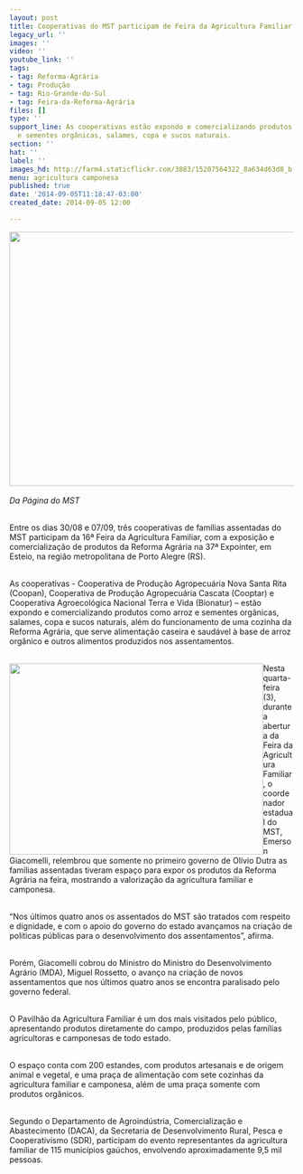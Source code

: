 ```yaml
---
layout: post
title: Cooperativas do MST participam de Feira da Agricultura Familiar no RS
legacy_url: ''
images: ''
video: ''
youtube_link: ''
tags:
- tag: Reforma-Agrária
- tag: Produção
- tag: Rio-Grande-do-Sul
- tag: Feira-da-Reforma-Agrária
files: []
type: ''
support_line: As cooperativas estão expondo e comercializando produtos como arroz
  e sementes orgânicas, salames, copa e sucos naturais.
section: ''
hat: ''
label: ''
images_hd: http://farm4.staticflickr.com/3883/15207564322_8a634d63d8_b.jpg
menu: agricultura camponesa
published: true
date: '2014-09-05T11:18:47-03:00'
created_date: 2014-09-05 12:00

---
```

<p><em><img alt="" height="450" src="http://farm4.staticflickr.com/3883/15207564322_8a634d63d8_b.jpg" width="600" /><br />
<br />
Da P&aacute;gina do MST</em></p>

<p><br />
Entre os dias 30/08 e 07/09, tr&ecirc;s cooperativas de fam&iacute;lias assentadas do MST participam da 16&ordf; Feira da Agricultura Familiar, com a exposi&ccedil;&atilde;o e comercializa&ccedil;&atilde;o de produtos da Reforma Agr&aacute;ria na 37&ordf; Expointer, em Esteio, na regi&atilde;o metropolitana de Porto Alegre (RS).</p>

<p><br />
As cooperativas - Cooperativa de Produ&ccedil;&atilde;o Agropecu&aacute;ria Nova Santa Rita (Coopan), Cooperativa de Produ&ccedil;&atilde;o Agropecu&aacute;ria Cascata (Cooptar) e Cooperativa Agroecol&oacute;gica Nacional Terra e Vida (Bionatur) &ndash; est&atilde;o expondo e comercializando produtos como arroz e sementes org&acirc;nicas, salames, copa e sucos naturais, al&eacute;m do funcionamento de uma cozinha da Reforma Agr&aacute;ria, que serve alimenta&ccedil;&atilde;o caseira e saud&aacute;vel &agrave; base de arroz org&acirc;nico e outros alimentos produzidos nos assentamentos.</p>

<p><br />
<img alt="" height="338" src="http://farm6.staticflickr.com/5567/15207564312_a8ed8e2fec_b.jpg" style="float:left" width="450" />Nesta quarta-feira (3), durante a abertura da Feira da Agricultura Familiar, o coordenador estadual do MST, Emerson Giacomelli, relembrou que somente no primeiro governo de Ol&iacute;vio Dutra as fam&iacute;lias assentadas tiveram espa&ccedil;o para expor os produtos da Reforma Agr&aacute;ria na feira, mostrando a valoriza&ccedil;&atilde;o da agricultura familiar e camponesa.</p>

<p><br />
&ldquo;Nos &uacute;ltimos quatro anos os assentados do MST s&atilde;o tratados com respeito e dignidade, e com o apoio do governo do estado avan&ccedil;amos na cria&ccedil;&atilde;o de pol&iacute;ticas p&uacute;blicas para o desenvolvimento dos assentamentos&rdquo;, afirma.</p>

<p><br />
Por&eacute;m, Giacomelli cobrou do Ministro do Ministro do Desenvolvimento Agr&aacute;rio (MDA), Miguel Rossetto, o avan&ccedil;o na cria&ccedil;&atilde;o de novos assentamentos que nos &uacute;ltimos quatro anos se encontra paralisado pelo governo federal.</p>

<p><br />
O Pavilh&atilde;o da Agricultura Familiar &eacute; um dos mais visitados pelo p&uacute;blico, apresentando produtos diretamente do campo, produzidos pelas fam&iacute;lias agricultoras e camponesas de todo estado.&nbsp;</p>

<p><br />
O espa&ccedil;o conta com 200 estandes, com produtos artesanais e de origem animal e vegetal, e uma pra&ccedil;a de alimenta&ccedil;&atilde;o com sete cozinhas da agricultura familiar e camponesa, al&eacute;m de uma pra&ccedil;a somente com produtos org&acirc;nicos.</p>

<p><br />
Segundo o Departamento de Agroind&uacute;stria, Comercializa&ccedil;&atilde;o e Abastecimento (DACA), da Secretaria de Desenvolvimento Rural, Pesca e Cooperativismo (SDR), participam do evento representantes da agricultura familiar de 115 munic&iacute;pios ga&uacute;chos, envolvendo aproximadamente 9,5 mil pessoas.</p>
